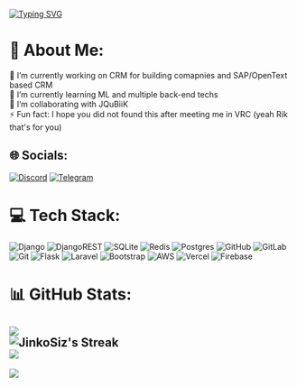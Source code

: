 [![Typing SVG](http://readme-typing-svg.herokuapp.com?font=Fira+Code&size=30&pause=1000&color=20861B&width=450&lines=I'm+JinkoSiz)](https://git.io/typing-svg)
# 💫 About Me:
🔭 I’m currently working on CRM for building comapnies and SAP/OpenText based CRM<br>🌱 I’m currently learning ML and multiple back-end techs<br>👯 I’m collaborating with JQuBiiK<br>⚡ Fun fact: I hope you did not found this after meeting me in VRC (yeah Rik that's for you)


## 🌐 Socials:
[![Discord](https://img.shields.io/badge/Discord-%237289DA.svg?logo=discord&logoColor=white)](https://discord.gg/467734546603835393) 
[![Telegram](https://img.shields.io/badge/Telegram-%237289DA.svg?logo=telegram&logoColor=white)](https://t.me/Quonix) 

# 💻 Tech Stack:
![Django](https://img.shields.io/badge/django-%23092E20.svg?style=for-the-badge&logo=django&logoColor=white) ![DjangoREST](https://img.shields.io/badge/DJANGO-REST-ff1709?style=for-the-badge&logo=django&logoColor=white&color=ff1709&labelColor=gray) ![SQLite](https://img.shields.io/badge/sqlite-%2307405e.svg?style=for-the-badge&logo=sqlite&logoColor=white) ![Redis](https://img.shields.io/badge/redis-%23DD0031.svg?style=for-the-badge&logo=redis&logoColor=white) ![Postgres](https://img.shields.io/badge/postgres-%23316192.svg?style=for-the-badge&logo=postgresql&logoColor=white) ![GitHub](https://img.shields.io/badge/github-%23121011.svg?style=for-the-badge&logo=github&logoColor=white) ![GitLab](https://img.shields.io/badge/gitlab-%23181717.svg?style=for-the-badge&logo=gitlab&logoColor=white) ![Git](https://img.shields.io/badge/git-%23F05033.svg?style=for-the-badge&logo=git&logoColor=white) ![Flask](https://img.shields.io/badge/flask-%23000.svg?style=for-the-badge&logo=flask&logoColor=white) ![Laravel](https://img.shields.io/badge/laravel-%23FF2D20.svg?style=for-the-badge&logo=laravel&logoColor=white) ![Bootstrap](https://img.shields.io/badge/bootstrap-%238511FA.svg?style=for-the-badge&logo=bootstrap&logoColor=white) ![AWS](https://img.shields.io/badge/AWS-%23FF9900.svg?style=for-the-badge&logo=amazon-aws&logoColor=white) ![Vercel](https://img.shields.io/badge/vercel-%23000000.svg?style=for-the-badge&logo=vercel&logoColor=white) ![Firebase](https://img.shields.io/badge/firebase-%23039BE5.svg?style=for-the-badge&logo=firebase)
# 📊 GitHub Stats:
![](https://github-readme-stats-six-peach-76.vercel.app/api?username=JinkoSiz&theme=chartreuse-dark&hide_border=false&include_all_commits=false&count_private=true)<br/>
![JinkoSiz's Streak](https://github-readme-streak-stats.herokuapp.com/?user=JinkoSiz&theme=chartreuse-dark&hide_border=false)<br/>
![](https://github-contributor-stats.vercel.app/api?username=JinkoSiz&limit=5&theme=chartreuse-dark&combine_all_yearly_contributions=true)
---
[![](https://visitcount.itsvg.in/api?id=JinkoSiz&icon=5&color=3)](https://visitcount.itsvg.in)

<!-- Proudly created with GPRM ( https://gprm.itsvg.in ) -->
